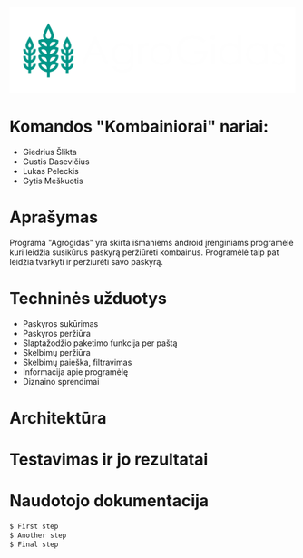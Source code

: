 <div align="center">
    <img src="app/src/main/res/mipmap-xxxhdpi/baltas.png" alt="Logo">
</div>


# Komandos "Kombainiorai" nariai:

* Giedrius Šlikta
* Gustis Dasevičius
* Lukas Peleckis
* Gytis Meškuotis


# Aprašymas

Programa "Agrogidas" yra skirta išmaniems android įrenginiams programėlė kuri leidžia susikūrus paskyrą peržiūrėti kombainus. Programėlė taip pat leidžia tvarkyti ir peržiūrėti savo paskyrą.

# Techninės užduotys

* Paskyros sukūrimas
* Paskyros peržiūra
* Slaptažodžio paketimo funkcija per paštą
* Skelbimų peržiūra
* Skelbimų paieška, filtravimas
* Informacija apie programėlę
* Diznaino sprendimai

# Architektūra



# Testavimas ir jo rezultatai


# Naudotojo dokumentacija
```
$ First step
$ Another step
$ Final step
```

